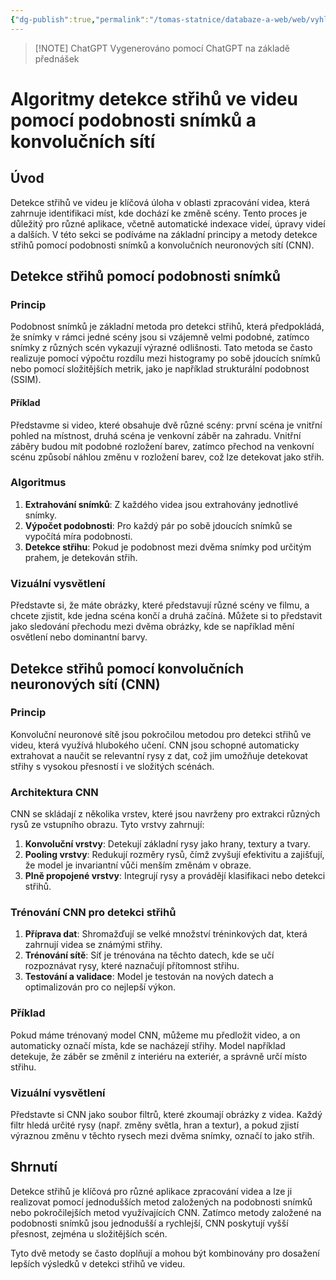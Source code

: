 ```yaml
---
{"dg-publish":true,"permalink":"/tomas-statnice/databaze-a-web/web/vyhledavani-na-webu-a-v-multimedialnich-databazich/detekce-strihu/","tags":["tomas","databaze_a_web","web"],"noteIcon":""}
---
```


> [!NOTE] ChatGPT
> Vygenerováno pomocí ChatGPT na základě přednášek

# Algoritmy detekce střihů ve videu pomocí podobnosti snímků a konvolučních sítí

## Úvod

Detekce střihů ve videu je klíčová úloha v oblasti zpracování videa, která zahrnuje identifikaci míst, kde dochází ke změně scény. Tento proces je důležitý pro různé aplikace, včetně automatické indexace videí, úpravy videí a dalších. V této sekci se podíváme na základní principy a metody detekce střihů pomocí podobnosti snímků a konvolučních neuronových sítí (CNN).

## Detekce střihů pomocí podobnosti snímků

### Princip

Podobnost snímků je základní metoda pro detekci střihů, která předpokládá, že snímky v rámci jedné scény jsou si vzájemně velmi podobné, zatímco snímky z různých scén vykazují výrazné odlišnosti. Tato metoda se často realizuje pomocí výpočtu rozdílu mezi histogramy po sobě jdoucích snímků nebo pomocí složitějších metrik, jako je například strukturální podobnost (SSIM).

#### Příklad
Představme si video, které obsahuje dvě různé scény: první scéna je vnitřní pohled na místnost, druhá scéna je venkovní záběr na zahradu. Vnitřní záběry budou mít podobné rozložení barev, zatímco přechod na venkovní scénu způsobí náhlou změnu v rozložení barev, což lze detekovat jako střih.

### Algoritmus

1. **Extrahování snímků**: Z každého videa jsou extrahovány jednotlivé snímky.
2. **Výpočet podobnosti**: Pro každý pár po sobě jdoucích snímků se vypočítá míra podobnosti.
3. **Detekce střihu**: Pokud je podobnost mezi dvěma snímky pod určitým prahem, je detekován střih.

### Vizuální vysvětlení
Představte si, že máte obrázky, které představují různé scény ve filmu, a chcete zjistit, kde jedna scéna končí a druhá začíná. Můžete si to představit jako sledování přechodu mezi dvěma obrázky, kde se například mění osvětlení nebo dominantní barvy.

## Detekce střihů pomocí konvolučních neuronových sítí (CNN)

### Princip

Konvoluční neuronové sítě jsou pokročilou metodou pro detekci střihů ve videu, která využívá hlubokého učení. CNN jsou schopné automaticky extrahovat a naučit se relevantní rysy z dat, což jim umožňuje detekovat střihy s vysokou přesností i ve složitých scénách.

### Architektura CNN

CNN se skládají z několika vrstev, které jsou navrženy pro extrakci různých rysů ze vstupního obrazu. Tyto vrstvy zahrnují:

1. **Konvoluční vrstvy**: Detekují základní rysy jako hrany, textury a tvary.
2. **Pooling vrstvy**: Redukují rozměry rysů, čímž zvyšují efektivitu a zajišťují, že model je invariantní vůči menším změnám v obraze.
3. **Plně propojené vrstvy**: Integrují rysy a provádějí klasifikaci nebo detekci střihů.

### Trénování CNN pro detekci střihů

1. **Příprava dat**: Shromažďují se velké množství tréninkových dat, která zahrnují videa se známými střihy.
2. **Trénování sítě**: Síť je trénována na těchto datech, kde se učí rozpoznávat rysy, které naznačují přítomnost střihu.
3. **Testování a validace**: Model je testován na nových datech a optimalizován pro co nejlepší výkon.

### Příklad
Pokud máme trénovaný model CNN, můžeme mu předložit video, a on automaticky označí místa, kde se nacházejí střihy. Model například detekuje, že záběr se změnil z interiéru na exteriér, a správně určí místo střihu.

### Vizuální vysvětlení
Představte si CNN jako soubor filtrů, které zkoumají obrázky z videa. Každý filtr hledá určité rysy (např. změny světla, hran a textur), a pokud zjistí výraznou změnu v těchto rysech mezi dvěma snímky, označí to jako střih.

## Shrnutí

Detekce střihů je klíčová pro různé aplikace zpracování videa a lze ji realizovat pomocí jednodušších metod založených na podobnosti snímků nebo pokročilejších metod využívajících CNN. Zatímco metody založené na podobnosti snímků jsou jednodušší a rychlejší, CNN poskytují vyšší přesnost, zejména u složitějších scén.

Tyto dvě metody se často doplňují a mohou být kombinovány pro dosažení lepších výsledků v detekci střihů ve videu.